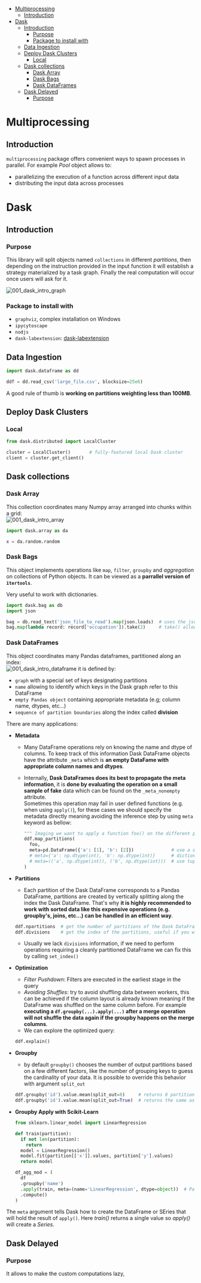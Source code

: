 - [Multiprocessing](#multiprocessing)
  - [Introduction](#introduction)
- [Dask](#dask)
  - [Introduction](#introduction-1)
    - [Purpose](#purpose)
    - [Package to install with](#package-to-install-with)
  - [Data Ingestion](#data-ingestion)
  - [Deploy Dask Clusters](#deploy-dask-clusters)
    - [Local](#local)
  - [Dask collections](#dask-collections)
    - [Dask Array](#dask-array)
    - [Dask Bags](#dask-bags)
    - [Dask DataFrames](#dask-dataframes)
  - [Dask Delayed](#dask-delayed)
    - [Purpose](#purpose-1)

# Multiprocessing

## Introduction

``multiprocessing`` package offers convenient ways to spawn processes in parallel.
For example *Pool* object allows to:

- parallelizing the execution of a function across different input data
- distributing the input data across processes

# Dask

## Introduction

### Purpose

This library will split objects named ``collections`` in different *partitions*, then depending
on the instruction provided in the input function it will establish a strategy materialized by a
task graph. Finally the real computation will occur once users will ask for it.

![001_dask_intro_graph](./images/001_dask_intro_graph.png)

### Package to install with

- ``graphviz``, complex installation on Windows
- ``ipycytoscape`` 
- ``nodjs``
- ``dask-labextension``: [dask-labextension](https://github.com/dask/dask-labextension)

## Data Ingestion

````python
import dask.dataframe as dd

ddf = dd.read_csv('large_file.csv', blocksize=25e6) 
````

A good rule of thumb is **working on partitions weighting less than 100MB**.

## Deploy Dask Clusters

### Local

````python
from dask.distributed import LocalCluster

cluster = LocalCluster()       # fully-featured local Dask cluster
client = cluster.get_client()
````

## Dask collections

### Dask Array

This collection coordinates many Numpy array arranged into chunks within a grid:\
![001_dask_intro_array](./images/001_dask_intro_array.png)

````python
import dask.array as da

x = da.random.random
````

### Dask Bags

This object implements operations like ``map``, ``filter``, ``groupby`` and
*aggregation* on collections of Python objects. It can be viewed as a **parrallel
version of ``itertools``**.

Very useful to work with dictionaries.

````python
import dask.bag as db
import json

bag = db.read_text('json_file_to_read').map(json.loads)  # uses the json.loads method
bag.map(lambda record: record['occupation']).take(2)     # take() allows to select the number of first elements to consider
````

### Dask DataFrames

This object coordinates many Pandas dataframes, partitioned along an index:\
![001_dask_intro_dataframe](./images/001_dask_intro_dataframe.png)
it is defined by:

- ``graph`` with a special set of keys designating partitions  
- ``name`` allowing to identify which keys in the Dask graph refer to this DataFrame
- ``empty Pandas object`` containing appropriate metadata (e.g; column name, dtypes, etc...)
- ``sequence of partition boundaries`` along the index called **division**

There are many applications:

- **Metadata**
  - Many DataFrame operations rely on knowing the name and dtype of columns. To keep track of
  this information Dask DataFrame objects have the attribute ``_meta`` which is **an empty
  DataFame with appropriate column names and dtypes**.
  - Internally, **Dask DataFrames does its best to propagate the meta information**, it is **done
  by evaluating the operation on a small sample of fake** data which can be found on the
  ``_meta_nonempty`` attribute.\
  Sometimes this operation may fail in user defined functions (e.g. when using ``apply()``), for
  these cases we should specify the metadata directly meaning avoiding the inference step by
  using ``meta`` keyword as bellow:

    ````python
    """ Imaging we want to apply a function foo() on the different partitions of ddf """
    ddf.map_partitions(
      foo,
      meta=pd.DataFrame({'a': [1], 'b': [2]})              # use a data frame mapping the name to dtype, order should be respected
      # meta={'a': np.dtype(int), 'b': np.dtype(int)}      # dictionary {name: dtype}, order is important as well
      # meta=(('a', np.dtype(int)), ('b', np.dtype(int)))  # use tuple of tuple (name, dtype)
    )
    ````

- **Partitions**
  - Each partition of the Dask DataFrame corresponds to a Pandas DataFrame, partitions are created by vertically splitting along the index the Dask DataFrame. That's why **it is highly
  recommended to work with sorted data like this expensive operations (e.g. groupby's, joins,
  etc...) can be handled in an efficient way**.

  ````python
  ddf.npartitions  # get the number of partitions of the Dask DataFrame
  ddf.divisions    # get the index of the partitions, useful if you want to use ddf.loc 
  ````

  - Usually we lack ``divisions`` information, if we need to perform operations requiring a
  cleanly partitioned DataFrame we can fix this by calling ``set_index()``

- **Optimization**
  - *Filter Pushdown*: Filters are executed in the earliest stage in the query
  - *Avoiding Shuffles*: try to avoid shuffling data between workers, this can be achieved if the
  column layout is already known meaning if the DataFrame was shuffled on the same column before.
  For example **executing a ``df.groupby(...).apply(...)`` after a merge operation will not
  shuffle the data again if the groupby happens on the merge columns**.
  - We can explore the optimized query:

  ````python
  ddf.explain()
  ````


- **Groupby**

  - by default ``groupby()`` chooses the number of output partitions based on a few different
  factors, like the number of grouping keys to guess the cardinality of your data. It is possible
  to override this behavior with argument ``split_out``

  ````python
  ddf.groupby('id').value.mean(split_out=8)     # returns 8 partitions
  ddf.groupby('id').value.mean(split_out=True)  # returns the same as df.npartitions, useful for operations that does not reduce the number of rows very much
  ````

- **Groupby Apply with Scikit-Learn**

  ````python
  from sklearn.linear_model import LinearRegression

  def train(partition):
    if not len(partition):
      return
    model = LinearRegression()
    model.fit(partition[['x']].values, partition['y'].values)
    return model

  df_agg_mod = (
    df
    .groupby('name')
    .apply(train, meta=(name='LinearRegression', dtype=object))  # Pandas will store the result as a general object
    .compute()
  )
  ````

The ``meta`` argument tells Dask how to create the DataFrame or SEries that will
hold the result of ``apply()``. Here *train()* returns a single value so *apply()*
will create a *Series*.

## Dask Delayed

### Purpose

It allows to make the  custom computations lazy, 